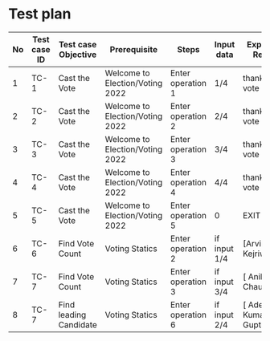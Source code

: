 # Test plan
<!-- chart -->
| No | Test case ID | Test case Objective| Prerequisite	|Steps | Input data | Expected Result |	Actual Result |Status |
|-----|-----|-----|-----|-----|-----|-----|-----|-----|
|1|	TC-1 |	Cast the Vote |	Welcome to Election/Voting 2022|	Enter operation 1|	1/4	|thanks for vote !!|	thanks for vote !!	|Pass|
|2|	TC-2|	Cast the Vote |Welcome to Election/Voting 2022|	Enter operation 2|	2/4|	thanks for vote !!|thanks for vote !!| Pass|
|3|	TC-3|	Cast the Vote |	Welcome to Election/Voting 2022|	Enter operation 3|	3/4|	thanks for vote !!|	thanks for vote !!|	Pass|
|4|	TC-4|	Cast the Vote |	Welcome to Election/Voting 2022|	Enter operation 4|	4/4|	thanks for vote !!	|thanks for vote !!|pass|
|5|	TC-5|	Cast the Vote|	Welcome to Election/Voting 2022|	Enter operation 5|	0|EXIT	 | Error: Invalid Choice|	Fail|
|6|	TC-6|	Find Vote Count|	Voting Statics|	Enter operation 2|	if input 1/4 |	[Arvind Kejriwal]	|[Arvind Kejriwal]|	Pass|
|7|	TC-7|	Find Vote Count|	Voting Statics|	Enter operation 3|	if input 3/4 |	[ Anil Chaudhary]	|[ Anil Chaudhary]|	Pass|
|8|	TC-7|	Find leading Candidate|	Voting Statics|	Enter operation 6|	if input 2/4 |	[ Adesh Kumar Gupta]	|[Adesh Kumar Gupta]|	Pass|

